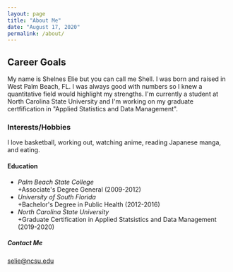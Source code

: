 ```yaml
---
layout: page
title: "About Me"
date: "August 17, 2020"
permalink: /about/
---
```


## Career Goals

My name is Shelnes Elie but you can call me Shell. I was born and raised in West Palm Beach, FL. I was always good with numbers so I knew a quantitative field would highlight my strengths. I'm currently a student at North Carolina State University and I'm working on my graduate certfification in "Applied Statistics and Data Management".  

### Interests/Hobbies

I love basketball, working out, watching anime, reading Japanese manga, and eating.  

#### Education

* _Palm Beach State College_  
   +Associate's Degree General (2009-2012)  
* _University of South Florida_  
   +Bachelor's Degree in Public Health (2012-2016)  
* _North Carolina State University_  
   +Graduate Certification in Applied Statsistics and Data Management (2019-2020)  

##### Contact Me

[selie@ncsu.edu](mailto:selie@ncsu.edu)
